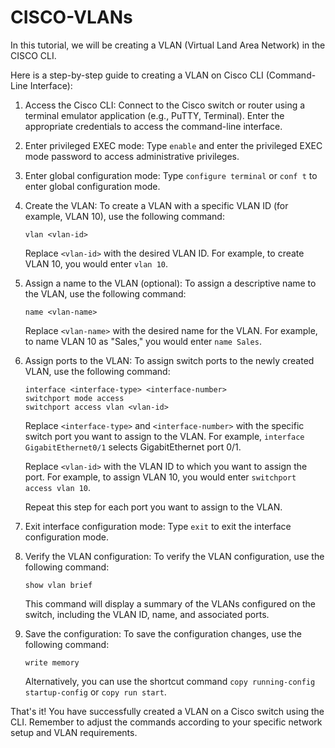 # CISCO-VLANs
In this tutorial, we will be creating a VLAN (Virtual Land Area Network) in the CISCO CLI.

Here is a step-by-step guide to creating a VLAN on Cisco CLI (Command-Line Interface):

1. Access the Cisco CLI: Connect to the Cisco switch or router using a terminal emulator application (e.g., PuTTY, Terminal). Enter the appropriate credentials to access the command-line interface.

2. Enter privileged EXEC mode: Type `enable` and enter the privileged EXEC mode password to access administrative privileges.

3. Enter global configuration mode: Type `configure terminal` or `conf t` to enter global configuration mode.

4. Create the VLAN: To create a VLAN with a specific VLAN ID (for example, VLAN 10), use the following command:

   ```
   vlan <vlan-id>
   ```

   Replace `<vlan-id>` with the desired VLAN ID. For example, to create VLAN 10, you would enter `vlan 10`.

5. Assign a name to the VLAN (optional): To assign a descriptive name to the VLAN, use the following command:

   ```
   name <vlan-name>
   ```

   Replace `<vlan-name>` with the desired name for the VLAN. For example, to name VLAN 10 as "Sales," you would enter `name Sales`.

6. Assign ports to the VLAN: To assign switch ports to the newly created VLAN, use the following command:

   ```
   interface <interface-type> <interface-number>
   switchport mode access
   switchport access vlan <vlan-id>
   ```

   Replace `<interface-type>` and `<interface-number>` with the specific switch port you want to assign to the VLAN. For example, `interface GigabitEthernet0/1` selects GigabitEthernet port 0/1.

   Replace `<vlan-id>` with the VLAN ID to which you want to assign the port. For example, to assign VLAN 10, you would enter `switchport access vlan 10`.

   Repeat this step for each port you want to assign to the VLAN.

7. Exit interface configuration mode: Type `exit` to exit the interface configuration mode.

8. Verify the VLAN configuration: To verify the VLAN configuration, use the following command:

   ```
   show vlan brief
   ```

   This command will display a summary of the VLANs configured on the switch, including the VLAN ID, name, and associated ports.

9. Save the configuration: To save the configuration changes, use the following command:

   ```
   write memory
   ```

   Alternatively, you can use the shortcut command `copy running-config startup-config` or `copy run start`.

That's it! You have successfully created a VLAN on a Cisco switch using the CLI. Remember to adjust the commands according to your specific network setup and VLAN requirements.
